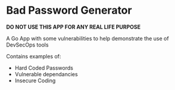 # Bad Password Generator

**DO NOT USE THIS APP FOR ANY REAL LIFE PURPOSE**

A Go App with some vulnerabilities to help demonstrate the use of DevSecOps tools

Contains examples of:
- Hard Coded Passwords
- Vulnerable dependancies
- Insecure Coding
